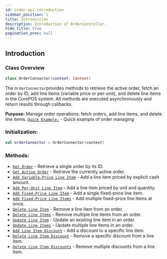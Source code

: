 ```yaml
---
id: order-api-introduction
sidebar_position: 1
title: Introduction
description: Introdaction of OrderController.
hide_title: true
pagination_prev: null
---
```


## Introduction
### Class Overview

```kotlin
class OrderConnector(context: Context)
```

The `OrderConnector`provides methods to retrieve the active order, fetch an order by ID, add line items (variable price or per-unit), and delete line items in the CorePOS system. All methods are executed asynchronously and return results through callbacks.

**Purpose:** Manage order operations: fetch orders, add line items, and delete line items.
[`Quick Example:`](../../quick-start/quick-guide-examples#manage-orders) - Quick example of order managing

### Initialization:

```kotlin
val orderConnector = OrderConnector(context)
```

### Methods:
- [`Get Order`](order-api-get-order) - Retrieve a single order by its ID.
- [`Get Active Order`](order-api-get-active-order) - Retrieve the currently active order.
- [`Add Variable-Price Line Item`](order-api-add-variable-price-line-item) - Add a line item priced by explicit cash amount.
- [`Add Per-Unit Line Item`](order-api-add-per-unit-line-item) - Add a line item priced by unit and quantity.
- [`Add Fixed-Price Line Item`](order-api-add-fixed-price-line-item) - Add a single fixed-price line item.
- [`Add Fixed-Price Line Items`](order-api-add-fixed-price-line-items) - Add multiple fixed-price line items at once.
- [`Delete Line Item`](order-api-delete-line-item) - Remove a line item from an order.
- [`Delete Line Items`](order-api-delete-line-items) - Remove multiple line items from an order.
- [`Update Line Item`](order-api-update-line-item) - Update an existing line item in an order.
- [`Update Line Items`](order-api-update-line-items) - Update multiple line items in an order.
- [`Add Line Item Discount`](order-api-add-line-item-discount) - Add a discount to a specific line item.
- [`Delete Line Item Discount`](order-api-delete-line-item-discount) - Remove a specific discount from a line item.
- [`Delete Line Item Discounts`](order-api-delete-line-item-discounts) - Remove multiple discounts from a line item.

